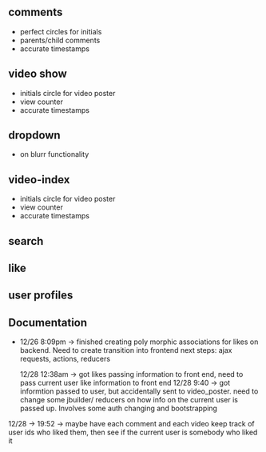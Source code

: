 ## comments 
- perfect circles for initials
- parents/child comments
- accurate timestamps

## video show 
- initials circle for video poster
- view counter 
- accurate timestamps

## dropdown
- on blurr functionality

## video-index
- initials circle for video poster
- view counter 
- accurate timestamps

## search

## like

## user profiles






## Documentation
- 12/26 8:09pm -> finished creating poly morphic associations for likes on backend. Need to create transition into frontend 
    next steps: ajax requests, actions, reducers

    12/28 12:38am -> got likes passing information to front end, need to pass current user like information to front end
12/28 9:40 -> got informtion passed to user, but accidentally sent to video_poster. need to change some jbuilder/ reducers on how info on the current user is passed up. Involves some auth changing and bootstrapping

12/28 -> 19:52 -> maybe have each comment and each video keep track of user ids who liked them, then see if the current user is somebody who liked it